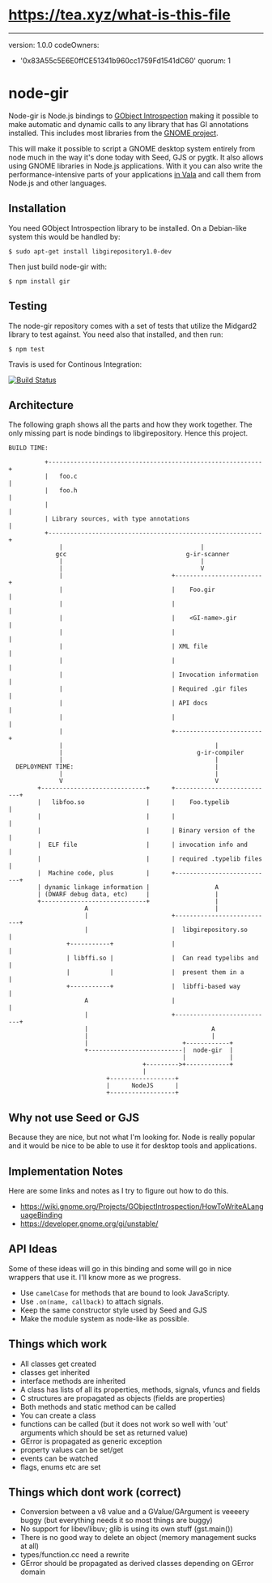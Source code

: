 # https://tea.xyz/what-is-this-file
---
version: 1.0.0
codeOwners:
  - '0x83A55c5E6E0ffCE51341b960cc1759Fd1541dC60'
quorum: 1

# node-gir

Node-gir is Node.js bindings to [GObject Introspection](https://live.gnome.org/GObjectIntrospection/) making it possible to make automatic and dynamic calls to any library that has GI annotations installed. This includes most libraries from the [GNOME project](http://developer.gnome.org/).

This will make it possible to script a GNOME desktop system entirely from node much in the way it's done today with Seed, GJS or pygtk. It also allows using GNOME libraries in Node.js applications. With it you can also write the performance-intensive parts of your applications [in Vala](https://github.com/antono/vala-object) and call them from Node.js and other languages.

## Installation

You need GObject Introspection library to be installed. On a Debian-like system this would be handled by:

    $ sudo apt-get install libgirepository1.0-dev

Then just build node-gir with:

    $ npm install gir

## Testing

The node-gir repository comes with a set of tests that utilize the Midgard2 library to test against. You need also that installed, and then run:

    $ npm test

Travis is used for Continous Integration:

[![Build Status](https://secure.travis-ci.org/piotras/node-gir.png?branch=master)](http://travis-ci.org/piotras/node-gir)

## Architecture

The following graph shows all the parts and how they work together.  The only
missing part is node bindings to libgirepository.  Hence this project.

    BUILD TIME:

              +-----------------------------------------------------------+
              |   foo.c                                                   |
              |   foo.h                                                   |
              |                                                           |
              | Library sources, with type annotations                    |
              +-----------------------------------------------------------+
                  |                                      |
                 gcc                                 g-ir-scanner
                  |                                      |
                  |                                      V
                  |                              +------------------------+
                  |                              |    Foo.gir             |
                  |                              |                        |
                  |                              |    <GI-name>.gir       |
                  |                              |                        |
                  |                              | XML file               |
                  |                              |                        |
                  |                              | Invocation information |
                  |                              | Required .gir files    |
                  |                              | API docs               |
                  |                              |                        |
                  |                              +------------------------+
                  |                                          |
                  |                                     g-ir-compiler
                  |                                          |
      DEPLOYMENT TIME:                                       |
                  |                                          |
                  V                                          V
            +-----------------------------+      +---------------------------+
            |   libfoo.so                 |      |    Foo.typelib            |
            |                             |      |                           |
            |                             |      | Binary version of the     |
            |  ELF file                   |      | invocation info and       |
            |                             |      | required .typelib files   |
            |  Machine code, plus         |      +---------------------------+
            | dynamic linkage information |                  A
            | (DWARF debug data, etc)     |                  |
            +-----------------------------+                  |
                         A                                   |
                         |                       +---------------------------+
                         |                       |  libgirepository.so       |
                    +-----------+                |                           |
                    | libffi.so |                |  Can read typelibs and    |
                    |           |                |  present them in a        |
                    +-----------+                |  libffi-based way         |
                         A                       |                           |
                         |                       +---------------------------+
                         |                                  A
                         |                                  |
                         |                          +------------+
                         +--------------------------|  node-gir  |
                                                    |            |
                                         +--------->+------------+
                                         |
                               +------------------+
                               |      NodeJS      |
                               +------------------+

## Why not use Seed or GJS

Because they are nice, but not what I'm looking for.  Node is really popular and
it would be nice to be able to use it for desktop tools and applications.  

## Implementation Notes

Here are some links and notes as I try to figure out how to do this.

 - <https://wiki.gnome.org/Projects/GObjectIntrospection/HowToWriteALanguageBinding>
 - <https://developer.gnome.org/gi/unstable/>

## API Ideas

Some of these ideas will go in this binding and some will go in nice wrappers
that use it.  I'll know more as we progress.

 - Use `camelCase` for methods that are bound to look JavaScripty.
 - Use `.on(name, callback)` to attach signals.
 - Keep the same constructor style used by Seed and GJS
 - Make the module system as node-like as possible.

## Things which work

 - All classes get created
 - classes get inherited
 - interface methods are inherited
 - A class has lists of all its properties, methods, signals, vfuncs and fields
 - C structures are propagated as objects (fields are properties)
 - Both methods and static method can be called
 - You can create a class
 - functions can be called (but it does not work so well with 'out' arguments which should be set as returned value)
 - GError is propagated as generic exception
 - property values can be set/get
 - events can be watched
 - flags, enums etc are set

## Things which dont work (correct)

 - Conversion between a v8 value and a GValue/GArgument is veeeery buggy (but everything needs it so most things are buggy)
 - No support for libev/libuv; glib is using its own stuff (gst.main())
 - There is no good way to delete an object (memory management sucks at all)
 - types/function.cc need a rewrite
 - GError should be propagated as derived classes depending on GError domain
